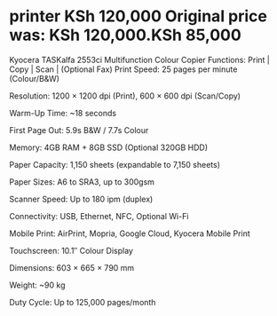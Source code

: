 # printer KSh 120,000 Original price was: KSh 120,000.KSh 85,000
Kyocera TASKalfa 2553ci  Multifunction Colour Copier
Functions: Print | Copy | Scan | (Optional Fax)
Print Speed: 25 pages per minute (Colour/B&W)

Resolution: 1200 × 1200 dpi (Print), 600 × 600 dpi (Scan/Copy)

Warm-Up Time: ~18 seconds

First Page Out: 5.9s B&W / 7.7s Colour

Memory: 4GB RAM + 8GB SSD (Optional 320GB HDD)

Paper Capacity: 1,150 sheets (expandable to 7,150 sheets)

Paper Sizes: A6 to SRA3, up to 300gsm

Scanner Speed: Up to 180 ipm (duplex)

Connectivity: USB, Ethernet, NFC, Optional Wi-Fi

Mobile Print: AirPrint, Mopria, Google Cloud, Kyocera Mobile Print

Touchscreen: 10.1″ Colour Display

Dimensions: 603 × 665 × 790 mm

Weight: ~90 kg

Duty Cycle: Up to 125,000 pages/month
